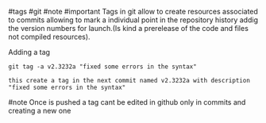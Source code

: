 
#tags #git #note #important 
Tags in git allow to create resources associated to commits allowing to mark a individual point in the repository history 
addig the version numbers for launch.(Is kind a prerelease of the code and files not compiled resources).

Adding a tag
```
git tag -a v2.3232a "fixed some errors in the syntax"
```
	this create a tag in the next commit named v2.3232a with description "fixed some errors in the syntax"
#note 
Once is pushed a tag cant be edited in github only in commits and creating a new one  